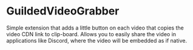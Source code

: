 # GuildedVideoGrabber

Simple extension that adds a little button on each video that copies the video CDN link to clip-board. Allows you to easily share the video in applications like Discord, where the video will be embedded as if native. 